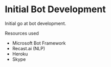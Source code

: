 # Initial Bot Development

Initial go at bot development.

Resources used
- Microsoft Bot Framework
- Recast.ai (NLP)
- Heroku
- Skype
